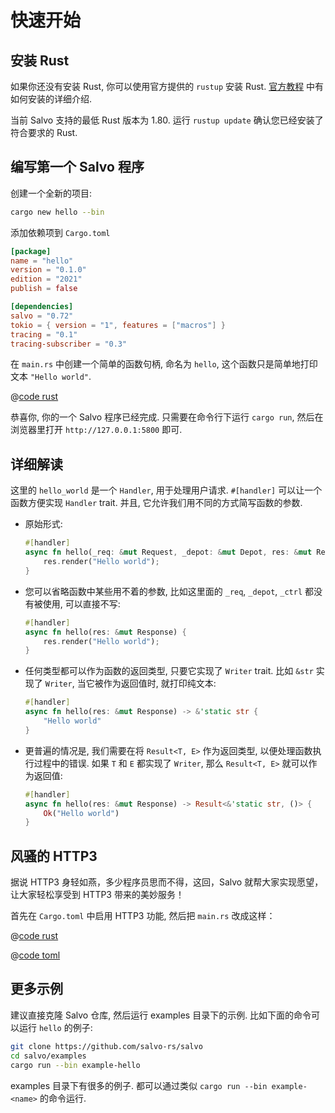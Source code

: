 # 快速开始

## 安装 Rust

如果你还没有安装 Rust, 你可以使用官方提供的 `rustup` 安装 Rust. [官方教程](https://doc.rust-lang.org/book/ch01-01-installation.html) 中有如何安装的详细介绍.

当前 Salvo 支持的最低 Rust 版本为 1.80. 运行 `rustup update` 确认您已经安装了符合要求的 Rust.

## 编写第一个 Salvo 程序

创建一个全新的项目:

```bash
cargo new hello --bin
```

添加依赖项到 `Cargo.toml`

```toml
[package]
name = "hello"
version = "0.1.0"
edition = "2021"
publish = false

[dependencies]
salvo = "0.72"
tokio = { version = "1", features = ["macros"] }
tracing = "0.1"
tracing-subscriber = "0.3"
```

在 `main.rs` 中创建一个简单的函数句柄, 命名为 `hello`, 这个函数只是简单地打印文本 `"Hello world"`.

@[code rust](../../../codes/hello/src/main.rs)

恭喜你, 你的一个 Salvo 程序已经完成. 只需要在命令行下运行 `cargo run`, 然后在浏览器里打开 `http://127.0.0.1:5800` 即可.

## 详细解读

这里的 `hello_world` 是一个 `Handler`, 用于处理用户请求. `#[handler]` 可以让一个函数方便实现 `Handler` trait. 并且, 它允许我们用不同的方式简写函数的参数.

- 原始形式:

    ```rust
    #[handler]
    async fn hello(_req: &mut Request, _depot: &mut Depot, res: &mut Response, _ctrl: &mut FlowCtrl) {
        res.render("Hello world");
    }
    ```

- 您可以省略函数中某些用不着的参数, 比如这里面的 `_req`, `_depot`, `_ctrl` 都没有被使用, 可以直接不写:

    ```rust
    #[handler]
    async fn hello(res: &mut Response) {
        res.render("Hello world");
    }
    ```

- 任何类型都可以作为函数的返回类型, 只要它实现了 `Writer` trait. 比如 `&str` 实现了 `Writer`, 当它被作为返回值时, 就打印纯文本:

    ```rust
    #[handler]
    async fn hello(res: &mut Response) -> &'static str {
        "Hello world"
    }
    ```

- 更普遍的情况是, 我们需要在将 `Result<T, E>` 作为返回类型, 以便处理函数执行过程中的错误. 如果 `T` 和 `E` 都实现了 `Writer`, 那么 `Result<T, E>` 就可以作为返回值:
  
    ```rust
    #[handler]
    async fn hello(res: &mut Response) -> Result<&'static str, ()> {
        Ok("Hello world")
    }
    ```

## 风骚的 HTTP3

据说 HTTP3 身轻如燕，多少程序员思而不得，这回，Salvo 就帮大家实现愿望，让大家轻松享受到 HTTP3 带来的美妙服务！

首先在 `Cargo.toml` 中启用 HTTP3 功能, 然后把 `main.rs` 改成这样：

<CodeGroup>
  <CodeGroupItem title="main.rs" active>

@[code rust](../../../codes/hello-h3/src/main.rs)

  </CodeGroupItem>
  <CodeGroupItem title="Cargo.toml">

@[code toml](../../../codes/hello-h3/Cargo.toml)

  </CodeGroupItem>
</CodeGroup>

## 更多示例
建议直接克隆 Salvo 仓库, 然后运行 examples 目录下的示例. 比如下面的命令可以运行 `hello` 的例子:

```sh
git clone https://github.com/salvo-rs/salvo
cd salvo/examples
cargo run --bin example-hello
```

examples 目录下有很多的例子. 都可以通过类似 `cargo run --bin example-<name>` 的命令运行.
